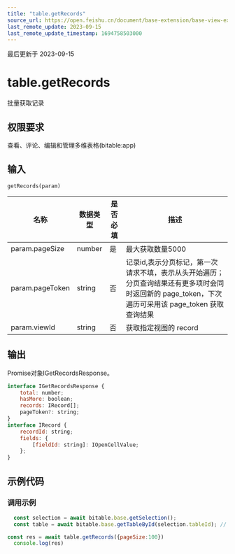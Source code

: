 ```yaml
---
title: "table.getRecords"
source_url: https://open.feishu.cn/document/base-extension/base-view-extensions/api/table/table_getrecords
last_remote_update: 2023-09-15
last_remote_update_timestamp: 1694758503000
---
```

最后更新于 2023-09-15

# table.getRecords
批量获取记录

## 权限要求
<md-alert type="warn">
查看、评论、编辑和管理多维表格(bitable:app)

## 输入
```
getRecords(param)
```

名称 | 数据类型 | 是否必填 | 描述
--- | --- | --- | ---
param.pageSize | number | 是 | 最大获取数量5000
param.pageToken | string | 否 | 记录id,表示分页标记，第一次请求不填，表示从头开始遍历；分页查询结果还有更多项时会同时返回新的 page_token，下次遍历可采用该 page_token 获取查询结果
param.viewId | string | 否 | 获取指定视图的 record

## 输出
Promise对象IGetRecordsResponse。

```js
interface IGetRecordsResponse {
    total: number;
    hasMore: boolean;
    records: IRecord[];
    pageToken?: string;
}
interface IRecord {
    recordId: string;
    fields: {
        [fieldId: string]: IOpenCellValue;
    };
}
```

## 示例代码
### 调用示例

```js
  const selection = await bitable.base.getSelection();
  const table = await bitable.base.getTableById(selection.tableId); // 获取当前数据表实例

const res = await table.getRecords({pageSize:100})
  console.log(res)
```
